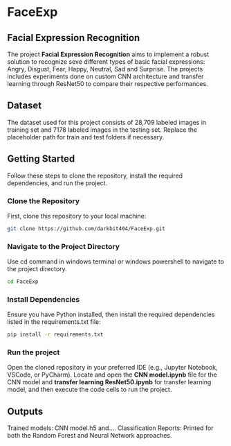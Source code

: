 # FaceExp
## Facial Expression Recognition

The project **Facial Expression Recognition** aims to implement a robust solution to recognize seve different types of basic facial expressions: Angry, Disgust, Fear, Happy, Neutral, Sad and Surprise. The projects includes experiments done on custom CNN architecture and transfer learning through ResNet50 to compare their respective performances.

## Dataset
The dataset used for this project consists of 28,709 labeled images in training set and 7178 labeled images in the testing set. Replace the placeholder path for train and test folders if necessary.

## Getting Started

Follow these steps to clone the repository, install the required dependencies, and run the project.

### Clone the Repository
First, clone this repository to your local machine:
```bash
git clone https://github.com/darkbit404/FaceExp.git
```
### Navigate to the Project Directory
Use cd command in windows terminal or windows powershell to navigate to the project directory.
```bash
cd FaceExp
```
### Install Dependencies
Ensure you have Python installed, then install the required dependencies listed in the requirements.txt file:
```bash
pip install -r requirements.txt
```
### Run the project
Open the cloned repository in your preferred IDE (e.g., Jupyter Notebook, VSCode, or PyCharm). Locate and open the **CNN model.ipynb** file for the CNN model and **transfer learning ResNet50.ipynb** for transfer learning model, and then execute the code cells to run the project.

## Outputs
Trained models: CNN model.h5 and....
Classification Reports: Printed for both the Random Forest and Neural Network approaches.
